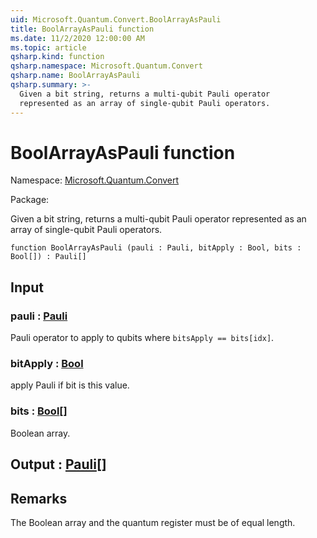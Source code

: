 ```yaml
---
uid: Microsoft.Quantum.Convert.BoolArrayAsPauli
title: BoolArrayAsPauli function
ms.date: 11/2/2020 12:00:00 AM
ms.topic: article
qsharp.kind: function
qsharp.namespace: Microsoft.Quantum.Convert
qsharp.name: BoolArrayAsPauli
qsharp.summary: >-
  Given a bit string, returns a multi-qubit Pauli operator
  represented as an array of single-qubit Pauli operators.
---
```


# BoolArrayAsPauli function

Namespace: [Microsoft.Quantum.Convert](xref:Microsoft.Quantum.Convert)

Package: [](https://nuget.org/packages/)


Given a bit string, returns a multi-qubit Pauli operatorrepresented as an array of single-qubit Pauli operators.

```qsharp
function BoolArrayAsPauli (pauli : Pauli, bitApply : Bool, bits : Bool[]) : Pauli[]
```


## Input

### pauli : [Pauli](xref:microsoft.quantum.lang-ref.pauli)

Pauli operator to apply to qubits where `bitsApply == bits[idx]`.


### bitApply : [Bool](xref:microsoft.quantum.lang-ref.bool)

apply Pauli if bit is this value.


### bits : [Bool](xref:microsoft.quantum.lang-ref.bool)[]

Boolean array.



## Output : [Pauli](xref:microsoft.quantum.lang-ref.pauli)[]



## Remarks

The Boolean array and the quantum register must be of equal length.